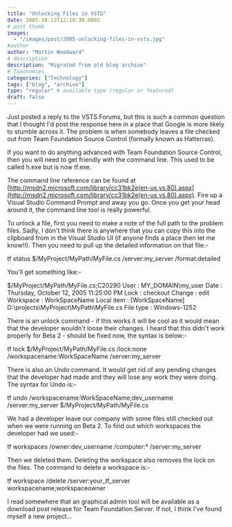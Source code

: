 ```yaml
---
title: "Unlocking Files in VSTS"
date: 2005-10-13T12:19:30.000Z
# post thumb
images:
  - "/images/post/2005-unlocking-files-in-vsts.jpg"
#author
author: "Martin Woodward"
# description
description: "Migrated from old blog archive"
# Taxonomies
categories: ["Technology"]
tags: ["blog", "archive"]
type: "regular" # available type (regular or featured)
draft: false
---
```


Just posted a reply to the VSTS Forums, but this is such a common question that I thought I'd post the response here in a place that Google is more likely to stumble across it.  The problem is when somebody leaves a file checked out from Team Foundation Source Control (formally known as Hatterras).

If you want to do anything advanced with Team Foundation Source Control, then you will need to get friendly with the command line.  This used to be called h.exe but is now tf.exe.

The command line reference can be found at [http://msdn2.microsoft.com/library/cc31bk2e(en-us,vs.80).aspx](http://msdn2.microsoft.com/library/cc31bk2e(en-us,vs.80).aspx).  Fire up a Visual Studio Command Prompt and away you go.  Once you get your head around it, the command line tool is really powerful.

To unlock a file, first you need to make a note of the full path to the problem files.  Sadly, I don't think there is anywhere that you can copy this into the clipboard from in the Visual Studio UI (if anyone finds a place then let me know!!).  Then you need to pull up the detailed information on that file:-

tf status $/MyProject/MyPath/MyFile.cs /server:my_server /format:detailed

You'll get something like:-

$/MyProject/MyPath/MyFile.cs;C20290
  User       : MY_DOMAIN\my_user
  Date       : Thursday, October 12, 2005 11:25:00 PM
  Lock       : checkout
  Change     : edit
  Workspace  : WorkSpaceName
  Local item : [WorkSpaceName] D:\projects\MyProject\MyPath\MyFile.cs
  File type  : Windows-1252

There is an unlock command - if this works it will be cool as it would mean that the developer wouldn't loose their changes.  I heard that this didn't work properly for Beta 2 - should be fixed now, the syntax is below:-

tf lock $/MyProject/MyPath/MyFile.cs /lock:none /workspacename:WorkSpaceName /server:my_server

There is also an Undo command.  It would get rid of any pending changes that the developer had made and they will lose any work they were doing.  The syntax for Undo is:-

tf undo /workspacename:WorkSpaceName;dev_username /server:my_server $/MyProject/MyPath/MyFile.cs

We had a developer leave our company with some files still checked out when we were running on Beta 2.  To find out which workspaces the developer had we used:-

tf workspaces /owner:dev_username /computer:* /server:my_server

Then we deleted them.  Deleting the workspace also removes the lock on the files.  The command to delete a workspace is:-

tf workspace /delete /server:your_tf_server workspacename;workspaceowner

I read somewhere that an graphical admin tool will be available as a download post release for Team Foundation Server.  If not, I think I've found myself a new project...